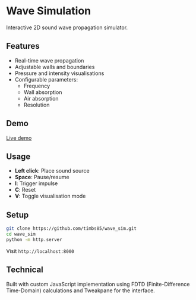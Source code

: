 # Wave Simulation

Interactive 2D sound wave propagation simulator.

## Features
- Real-time wave propagation
- Adjustable walls and boundaries
- Pressure and intensity visualisations
- Configurable parameters:
  - Frequency
  - Wall absorption
  - Air absorption
  - Resolution

## Demo
[Live demo](https://github.com/timbs85/wave_sim)

## Usage
- **Left click**: Place sound source
- **Space**: Pause/resume
- **I**: Trigger impulse
- **C**: Reset
- **V**: Toggle visualisation mode

## Setup
```bash
git clone https://github.com/timbs85/wave_sim.git
cd wave_sim
python -m http.server
```
Visit `http://localhost:8000`

## Technical
Built with custom JavaScript implementation using FDTD (Finite-Difference Time-Domain) calculations and Tweakpane for the interface.